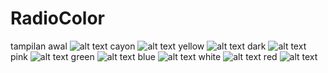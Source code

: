 # RadioColor
tampilan awal
![alt text](https://github.com/mdavidpb/RadioColor/blob/master/tampilanawal.jpg)
cayon
![alt text](https://github.com/mdavidpb/RadioColor/blob/master/cayon.jpg)
yellow
![alt text](https://github.com/mdavidpb/RadioColor/blob/master/yellow.jpg)
dark
![alt text](https://github.com/mdavidpb/RadioColor/blob/master/dark.jpg)
pink
![alt text](https://github.com/mdavidpb/RadioColor/blob/master/pink.jpg)
green
![alt text](https://github.com/mdavidpb/RadioColor/blob/master/green.jpg)
blue
![alt text](https://github.com/mdavidpb/RadioColor/blob/master/blue.jpg)
white
![alt text](https://github.com/mdavidpb/RadioColor/blob/master/white.jpg)
red
![alt text](https://github.com/mdavidpb/RadioColor/blob/master/red.jpg)
